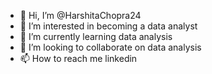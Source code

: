 - 👋 Hi, I’m @HarshitaChopra24
- 👀 I’m interested in becoming a data analyst
- 🌱 I’m currently learning data analysis
- 💞️ I’m looking to collaborate on data analysis 
- 📫 How to reach me linkedin

<!---
HarshitaChopra24/HarshitaChopra24 is a ✨ special ✨ repository because its `README.md` (this file) appears on your GitHub profile.
You can click the Preview link to take a look at your changes.
--->
